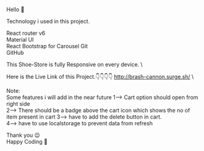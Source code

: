 Hello 👋 


Technology i used in this project. 

React router v6 \
Material UI \
React Bootstrap for Carousel 
Git \
GitHub 

This Shoe-Store is fully Responsive on every device. \

Here is the Live Link of this Project.👇👇👇👇 
http://brash-cannon.surge.sh/ \


Note: \
Some features i will add in the near future 
1--> Cart option should open from right side \
2--> There should be a badge above the cart icon which shows the no of item present in cart 
3--> have to add the delete button in cart. \
4--> have to use localstorage  to prevent data from refresh 


Thank you 😉 \
Happy Coding 👨‍

















